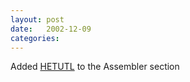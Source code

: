 ```yaml
---
layout: post
date:   2002-12-09
categories:
---
```

Added <a href="asm/hetutl/">HETUTL</a> to the Assembler section
